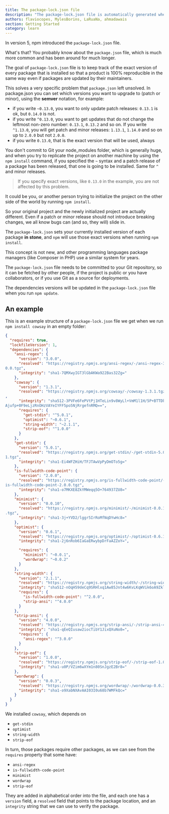 ```yaml
---
title: The package-lock.json file
description: "The package-lock.json file is automatically generated when installing node packages. Learn what it's about"
authors: flaviocopes, MylesBorins, LaRuaNa, ahmadawais
section: Getting Started
category: learn
---
```


In version 5, npm introduced the `package-lock.json` file.

What's that? You probably know about the `package.json` file, which is much more common and has been around for much longer.

The goal of `package-lock.json` file is to keep track of the exact version of every package that is installed so that a product is 100% reproducible in the same way even if packages are updated by their maintainers.

This solves a very specific problem that `package.json` left unsolved. In package.json you can set which versions you want to upgrade to (patch or minor), using the **semver** notation, for example:

* if you write `~0.13.0`, you want to only update patch releases: `0.13.1` is ok, but `0.14.0` is not.
* if you write `^0.13.0`, you want to get updates that do not change the leftmost non-zero number: `0.13.1`, `0.13.2` and so on. If you write `^1.13.0`, you will get patch and minor releases: `1.13.1`, `1.14.0` and so on up to `2.0.0` but not `2.0.0`.
* if you write `0.13.0`, that is the exact version that will be used, always

You don't commit to Git your node_modules folder, which is generally huge, and when you try to replicate the project on another machine by using the `npm install` command, if you specified the `~` syntax and a patch release of a package has been released, that one is going to be installed. Same for `^` and minor releases.

> If you specify exact versions, like `0.13.0` in the example, you are not affected by this problem.

It could be you, or another person trying to initialize the project on the other side of the world by running `npm install`.

So your original project and the newly initialized project are actually different. Even if a patch or minor release should not introduce breaking changes, we all know bugs can (and so, they will) slide in.

The `package-lock.json` sets your currently installed version of each package **in stone**, and `npm` will use those exact versions when running `npm install`.

This concept is not new, and other programming languages package managers (like Composer in PHP) use a similar system for years.

The `package-lock.json` file needs to be committed to your Git repository, so it can be fetched by other people, if the project is public or you have collaborators, or if you use Git as a source for deployments.

The dependencies versions will be updated in the `package-lock.json` file when you run `npm update`.

## An example

This is an example structure of a `package-lock.json` file we get when we run `npm install cowsay` in an empty folder:

```json
{
  "requires": true,
  "lockfileVersion": 1,
  "dependencies": {
    "ansi-regex": {
      "version": "3.0.0",
      "resolved": "https://registry.npmjs.org/ansi-regex/-/ansi-regex-3.
0.0.tgz",
      "integrity": "sha1-7QMXwyIGT3lGbAKWa922Bas32Zg="
    },
    "cowsay": {
      "version": "1.3.1",
      "resolved": "https://registry.npmjs.org/cowsay/-/cowsay-1.3.1.tgz"
,
      "integrity": "sha512-3PVFe6FePVtPj1HTeLin9v8WyLl+VmM1l1H/5P+BTTDkM
Ajufp+0F9eLjzRnOHzVAYeIYFF5po5NjRrgefnRMQ==",
      "requires": {
        "get-stdin": "^5.0.1",
        "optimist": "~0.6.1",
        "string-width": "~2.1.1",
        "strip-eof": "^1.0.0"
      }
    },
    "get-stdin": {
      "version": "5.0.1",
      "resolved": "https://registry.npmjs.org/get-stdin/-/get-stdin-5.0.
1.tgz",
      "integrity": "sha1-Ei4WFZHiH/TFJTAwVpPyDmOTo5g="
    },
    "is-fullwidth-code-point": {
      "version": "2.0.0",
      "resolved": "https://registry.npmjs.org/is-fullwidth-code-point/-/
is-fullwidth-code-point-2.0.0.tgz",
      "integrity": "sha1-o7MKXE8ZkYMWeqq5O+764937ZU8="
    },
    "minimist": {
      "version": "0.0.10",
      "resolved": "https://registry.npmjs.org/minimist/-/minimist-0.0.10
.tgz",
      "integrity": "sha1-3j+YVD2/lggr5IrRoMfNqDYwHc8="
    },
    "optimist": {
      "version": "0.6.1",
      "resolved": "https://registry.npmjs.org/optimist/-/optimist-0.6.1.tgz",
      "integrity": "sha1-2j6nRob6IaGaERwybpDrFaAZZoY=",

      "requires": {
        "minimist": "~0.0.1",
        "wordwrap": "~0.0.2"
      }
    },
    "string-width": {
      "version": "2.1.1",
      "resolved": "https://registry.npmjs.org/string-width/-/string-width-2.1.1.tgz",
      "integrity": "sha512-nOqH59deCq9SRHlxq1Aw85Jnt4w6KvLKqWVik6oA9ZklXLNIOlqg4F2yrT1MVaTjAqvVwdfeZ7w7aCvJD7ugkw==",
      "requires": {
        "is-fullwidth-code-point": "^2.0.0",
        "strip-ansi": "^4.0.0"
      }
    },
    "strip-ansi": {
      "version": "4.0.0",
      "resolved": "https://registry.npmjs.org/strip-ansi/-/strip-ansi-4.0.0.tgz",
      "integrity": "sha1-qEeQIusaw2iocTibY1JixQXuNo8=",
      "requires": {
        "ansi-regex": "^3.0.0"
      }
    },
    "strip-eof": {
      "version": "1.0.0",
      "resolved": "https://registry.npmjs.org/strip-eof/-/strip-eof-1.0.0.tgz",
      "integrity": "sha1-u0P/VZim6wXYm1n80SnJgzE2Br8="
    },
    "wordwrap": {
      "version": "0.0.3",
      "resolved": "https://registry.npmjs.org/wordwrap/-/wordwrap-0.0.3.tgz",
      "integrity": "sha1-o9XabNXAvAAI03I0u68b7WMFkQc="
    }
  }
}
```

We installed `cowsay`, which depends on

* `get-stdin`
* `optimist`
* `string-width`
* `strip-eof`

In turn, those packages require other packages, as we can see from the `requires` property that some have:

* `ansi-regex`
* `is-fullwidth-code-point`
* `minimist`
* `wordwrap`
* `strip-eof`

They are added in alphabetical order into the file, and each one has a `version` field, a `resolved` field that points to the package location, and an `integrity` string that we can use to verify the package.
